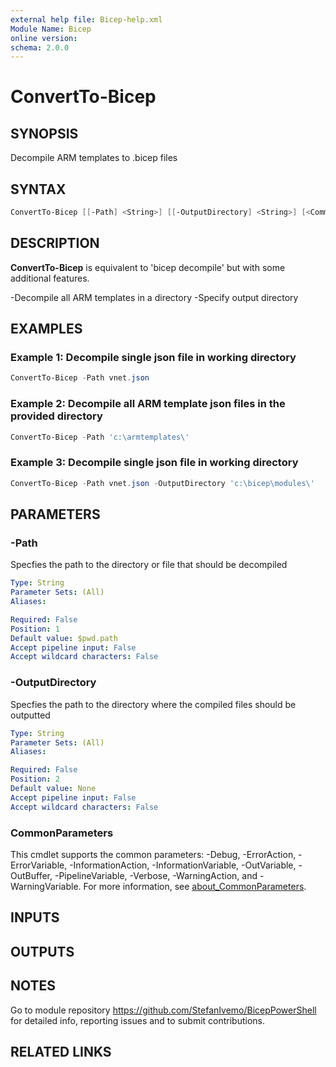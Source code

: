 ```yaml
---
external help file: Bicep-help.xml
Module Name: Bicep
online version:
schema: 2.0.0
---
```


# ConvertTo-Bicep

## SYNOPSIS
Decompile ARM templates to .bicep files

## SYNTAX

```powershell
ConvertTo-Bicep [[-Path] <String>] [[-OutputDirectory] <String>] [<CommonParameters>]
```

## DESCRIPTION
**ConvertTo-Bicep** is equivalent to 'bicep decompile' but with some additional features.

-Decompile all ARM templates in a directory
-Specify output directory

## EXAMPLES

### Example 1: Decompile single json file in working directory
```powershell
ConvertTo-Bicep -Path vnet.json
```

### Example 2: Decompile all ARM template json files in the provided directory
```powershell
ConvertTo-Bicep -Path 'c:\armtemplates\'
```

### Example 3: Decompile single json file in working directory
```powershell
ConvertTo-Bicep -Path vnet.json -OutputDirectory 'c:\bicep\modules\'
```

## PARAMETERS

### -Path
Specfies the path to the directory or file that should be decompiled

```yaml
Type: String
Parameter Sets: (All)
Aliases:

Required: False
Position: 1
Default value: $pwd.path
Accept pipeline input: False
Accept wildcard characters: False
```

### -OutputDirectory
Specfies the path to the directory where the compiled files should be outputted

```yaml
Type: String
Parameter Sets: (All)
Aliases:

Required: False
Position: 2
Default value: None
Accept pipeline input: False
Accept wildcard characters: False
```

### CommonParameters
This cmdlet supports the common parameters: -Debug, -ErrorAction, -ErrorVariable, -InformationAction, -InformationVariable, -OutVariable, -OutBuffer, -PipelineVariable, -Verbose, -WarningAction, and -WarningVariable. For more information, see [about_CommonParameters](http://go.microsoft.com/fwlink/?LinkID=113216).

## INPUTS

## OUTPUTS

## NOTES
Go to module repository https://github.com/StefanIvemo/BicepPowerShell for detailed info, reporting issues and to submit contributions.

## RELATED LINKS
